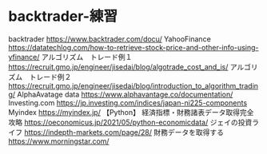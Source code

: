 # backtrader-練習
backtrader                 https://www.backtrader.com/docu/
YahooFinance               https://datatechlog.com/how-to-retrieve-stock-price-and-other-info-using-yfinance/
アルゴリズム　トレード例１　https://recruit.gmo.jp/engineer/jisedai/blog/algotrade_cost_and_is/
アルゴリズム　トレード例２　https://recruit.gmo.jp/engineer/jisedai/blog/introduction_to_algorithm_trading/
AlphaAvatage data          https://www.alphavantage.co/documentation/
Investing.com              https://jp.investing.com/indices/japan-ni225-components
Myindex                    https://myindex.jp/
【Python】 経済指標・財務諸表データ取得完全攻略    https://oeconomicus.jp/2021/05/python-economicdata/
ジェイの投資ライフ          https://indepth-markets.com/page/28/
財務データを取得する        https://www.morningstar.com/
